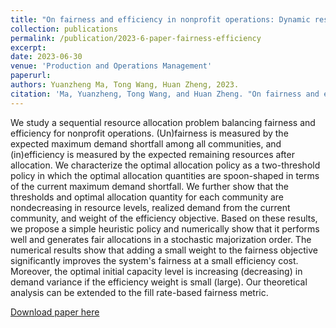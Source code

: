 ```yaml
---
title: "On fairness and efficiency in nonprofit operations: Dynamic resource allocations"
collection: publications
permalink: /publication/2023-6-paper-fairness-efficiency
excerpt: 
date: 2023-06-30
venue: 'Production and Operations Management'
paperurl: 
authors: Yuanzheng Ma, Tong Wang, Huan Zheng, 2023.
citation: 'Ma, Yuanzheng, Tong Wang, and Huan Zheng. "On fairness and efficiency in nonprofit operations: Dynamic resource allocations." Production and Operations Management 32.6 (2023): 1778-1792.'
---
```


We study a sequential resource allocation problem balancing fairness and efficiency for nonprofit operations. (Un)fairness is measured by the expected maximum demand shortfall among all communities, and (in)efficiency is measured by the expected remaining resources after allocation. We characterize the optimal allocation policy as a two-threshold policy in which the optimal allocation quantities are spoon-shaped in terms of the current maximum demand shortfall. We further show that the thresholds and optimal allocation quantity for each community are nondecreasing in resource levels, realized demand from the current community, and weight of the efficiency objective. Based on these results, we propose a simple heuristic policy and numerically show that it performs well and generates fair allocations in a stochastic majorization order. The numerical results show that adding a small weight to the fairness objective significantly improves the system's fairness at a small efficiency cost. Moreover, the optimal initial capacity level is increasing (decreasing) in demand variance if the efficiency weight is small (large). Our theoretical analysis can be extended to the fill rate-based fairness metric.

[Download paper here](https://onlinelibrary.wiley.com/doi/abs/10.1111/poms.13940)

